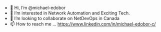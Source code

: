 - 👋 Hi, I’m @michael-edobor
- 👀 I’m interested in Network Automation and Exciting Tech. 
- 💞️ I’m looking to collaborate on NetDevOps in Canada
- 📫 How to reach me ... https://www.linkedin.com/in/michael-edobor-c/

<!---
michael-edobor/michael-edobor is a ✨ special ✨ repository because its `README.md` (this file) appears on your GitHub profile.
You can click the Preview link to take a look at your changes.
--->
